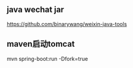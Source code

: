 ## java wechat jar

https://github.com/binarywang/weixin-java-tools

## maven启动tomcat

mvn spring-boot:run -Dfork=true
